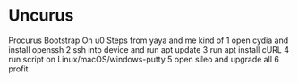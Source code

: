 # Uncurus
Procurus Bootstrap On u0
Steps from yaya and me kind of
1 open cydia and install openssh
2 ssh into device and run apt update
3 run apt install cURL
4 run script on Linux/macOS/windows-putty 
5 open sileo and upgrade all
6 profit
